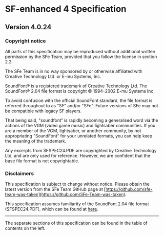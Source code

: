 # SF-enhanced 4 Specification

## Version 4.0.24

### Copyright notice

All parts of this specification may be reproduced without additional written permission by the SFe Team, provided that you follow the license in section 2.3.

The SFe Team is in no way sponsored by or otherwise affiliated with Creative Technology Ltd. or E-mu Systems, Inc.

SoundFont® is a registered trademark of Creative Technology Ltd. The SoundFont® 2.04 file format is copyright © 1994–2002 E-mu Systems Inc.

To avoid confusion with the official SoundFont standard, the file format is referred throughout to as "SF" and/or "SFe". Future versions of SFe may not be compatible with legacy SF players.

That being said, "soundfont" is rapidly becoming a generalised word via the actions of the VGM (video game music) and lightsaber communities. If you are a member of the VGM, lightsaber, or another community, by not appropriating "SoundFont" for your unrelated formats, you can help keep the meaning of the trademark.

Any excerpts from SFSPEC24.PDF are copyrighted by Creative Technology Ltd, and are only used for reference. However, we are confident that the base file format is not copyrightable.


### Disclaimers

This specification is subject to change without notice. Please obtain the latest version from the SFe Team GitHub page at [https://github.com/sfe-team-was-taken](https://github.com/SFe-Team-was-taken).

This specification assumes familiarity of the SoundFont 2.04 file format (SFSPEC24.PDF), which can be found at [here](https://raw.githubusercontent.com/davy7125/soundfont-standard-v3/117539e5dc2d35d7a6273ba7bc319e7d1e1c9a67/sfspec24.pdf).

---

The separate sections of this specification can be found in the table of contents on the left.